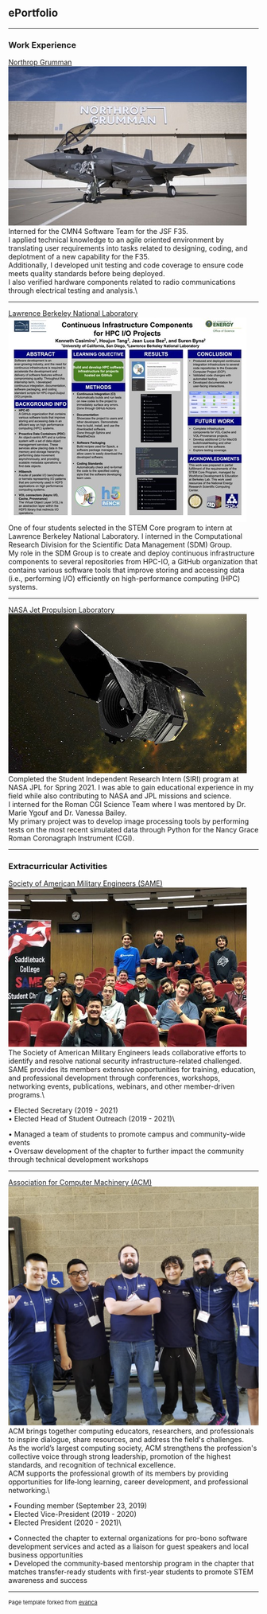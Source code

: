 ## ePortfolio

---

### Work Experience

[Northrop Grumman](https://www.northropgrumman.com/)
<img src="images/ngc.jpg?raw=true"/>
Interned for the CMN4 Software Team for the JSF F35.\
I applied technical knowledge to an agile oriented environment by translating user requirements into tasks related to designing, coding, and deplotment of a new capability for the F35.\
Additionally, I developed unit testing and code coverage to ensure code meets quality standards before being deployed.\
I also verified hardware components related to radio communications through electrical testing and analysis.\

---
[Lawrence Berkeley National Laboratory](https://www.lbl.gov/)
<img src="images/lbnl.jpg?raw=true"/>
One of four students selected in the STEM Core program to intern at Lawrence Berkeley National Laboratory. I interned in the Computational Research Division for the Scientific Data Management (SDM) Group. \
My role in the SDM Group is to create and deploy continuous infrastructure components to several repositories from HPC-IO, a GitHub organization that contains various software tools that improve storing and accessing data (i.e., performing I/O) efficiently on high-performance computing (HPC) systems.

---
[NASA Jet Propulsion Laboratory](https://www.jpl.nasa.gov/)
<img src="images/jpl.jpg?raw=true"/>
Completed the Student Independent Research Intern (SIRI) program at NASA JPL for Spring 2021. I was able to gain educational experience in my field while also contributing to NASA and JPL missions and science. \
I interned for the Roman CGI Science Team where I was mentored by Dr. Marie Ygouf and Dr. Vanessa Bailey. \
My primary project was to develop image processing tools by performing tests on the most recent simulated data through Python for the Nancy Grace Roman Coronagraph Instrument (CGI).

---

### Extracurricular Activities

[Society of American Military Engineers (SAME)](https://www.same.org/)
<img src="images/same.jpg?raw=true"/>
The Society of American Military Engineers leads collaborative efforts to identify and resolve national security infrastructure-related challenged. \
SAME provides its members extensive opportunities for training, education, and professional development through conferences, workshops, networking events, publications, webinars, and other member-driven programs.\

• Elected Secretary (2019 - 2021)\
• Elected Head of Student Outreach (2019 - 2021)\

• Managed a team of students to promote campus and community-wide events\
• Oversaw development of the chapter to further impact the community through technical development workshops

---

[Association for Computer Machinery (ACM)](https://www.acm.org/)
<img src="images/icpc.png?raw=true"/>
ACM brings together computing educators, researchers, and professionals to inspire dialogue, share resources, and address the field's challenges. \
As the world’s largest computing society, ACM strengthens the profession's collective voice through strong leadership, promotion of the highest standards, and recognition of technical excellence. \
ACM supports the professional growth of its members by providing opportunities for life‐long learning, career development, and professional networking.\

• Founding member (September 23, 2019)\
• Elected Vice-President (2019 - 2020)\
• Elected President (2020 - 2021)\

• Connected the chapter to external organizations for pro-bono software development services and acted as a liaison for guest speakers and local business opportunities\
• Developed the community-based mentorship program in the chapter that matches transfer-ready students with first-year students to promote STEM awareness and success

---
<p style="font-size:11px">Page template forked from <a href="https://github.com/evanca/quick-portfolio">evanca</a></p>
<!-- Remove above link if you don't want to attibute -->
